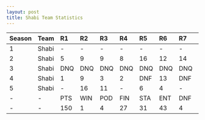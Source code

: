 ```yaml
---
layout: post 
title: Shabi Team Statistics
--- 
```


| Season   | Team   | R1   | R2   | R3   | R4   | R5   | R6   | R7   | R8   | R9   | R10   | R11   | R12   | Pts   | Pos   |
|:---------|:-------|:-----|:-----|:-----|:-----|:-----|:-----|:-----|:-----|:-----|:------|:------|:------|:------|:------|
| 1        | Shabi  | -    | -    | -    | -    | -    | -    | -    | -    | -    | -     | -     | -     | -     | -     |
| 2        | Shabi  | 5    | 9    | 9    | 8    | 16   | 12   | 14   | DNF  | DNF  | 17    | 9     | 12    | 25    | 11    |
| 3        | Shabi  | DNQ  | DNQ  | DNQ  | DNQ  | DNQ  | DNQ  | DNQ  | DNQ  | DNQ  | DNQ   | DNQ   | -     | 0     | 16    |
| 4        | Shabi  | 1    | 9    | 3    | 2    | DNF  | 13   | DNF  | 8    | 13   | DNQ   | 15    | -     | 72    | 6     |
| 5        | Shabi  | -    | 16   | 11   | -    | 6    | 4    | -    | 12   | 7    | 6     | 2     | 6     | 53    | 8     |
| -        | -      | PTS  | WIN  | POD  | FIN  | STA  | ENT  | DNF  | SOP  | DNQ  | %Fin  | PPR   | BST   | CHA   | RNK   |
| -        | -      | 150  | 1    | 4    | 27   | 31   | 43   | 4    | 4    | 12   | 87.1  | 3.49  | 1     | 0     | 10    |